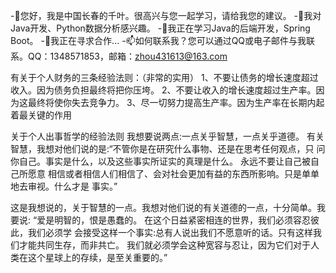 -👋您好，我是中国长春的千叶。很高兴与您一起学习，请给我您的建议。
-👀我对Java开发、Python数据分析感兴趣。
-🌱我正在学习Java的后端开发，Spring Boot。
-💞️我正在寻求合作...
-📫如何联系我？您可以通过QQ或电子邮件与我联系。QQ：1348571853，邮箱：zhou431613@163.com

有关于个人财务的三条经验法则：（非常的实用）
1、不要让债务的增长速度超过收⼊。因为债务负担最终将把你压垮。
2、不要让收⼊的增⻓速度超过⽣产率。因为这最终将使你失去竞争⼒。
3、尽⼀切努⼒提⾼⽣产率。因为⽣产率在⻓期内起着最关键的作⽤

关于个人出事哲学的经验法则
我想要说两点:一点关乎智慧，一点关乎道德。
有关智慧，我想对他们说的是:“不管你是在研究什么事物、还是在思考任何观点，只
问你自己。事实是什么，以及这些事实所证实的真理是什么。
永远不要让自己被自己所愿意 相信或者相信人们相信了、会对社会更加有益的东西所影响。只是单单地去审视。什么才是 事实。”

这是我想说的，关于智慧的一点。我想对他们说的有关道德的一点，十分简单。我要说: “爱是明智的，恨是愚蠢的。
在这个日益紧密相连的世界，我们必须容忍彼此，我们必须学 会接受这样一个事实:总有人说出我们不愿意听的话。只有这样我们才能共同生存，而非共亡。
我们就必须学会这种宽容与忍让，因为它们对于人类在这个星球上的存续，是至关重要的。”
